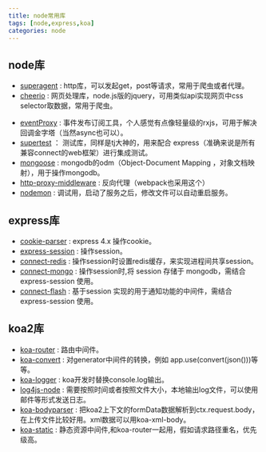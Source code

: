 ```yaml
---
title: node常用库
tags: [node,express,koa]
categories: node
---
```


## node库
* [superagent](https://visionmedia.github.io/superagent/) : http库，可以发起get，post等请求，常用于爬虫或者代理。
* [cheerio](https://github.com/cheeriojs/cheerio) : 网页处理库，node.js版的jquery，可用类似api实现网页中css selector取数据，常用于爬虫。
<!--more-->
* [eventProxy](https://github.com/JacksonTian/eventproxy) : 事件发布订阅工具，个人感觉有点像轻量级的rxjs，可用于解决回调金字塔（当然async也可以）。
* [supertest](https://github.com/tj/supertest) ： 测试库，同样是tj大神的，用来配合 express（准确来说是所有兼容connect的web框架）进行集成测试。
* [mongoose](http://mongoosejs.com/docs/guide.html) : mongodb的odm（Object-Document Mapping ，对象文档映射），用于操作mongodb。
* [http-proxy-middleware](https://github.com/chimurai/http-proxy-middleware) : 反向代理（webpack也采用这个）
* [nodemon](https://github.com/remy/nodemon) : 调试用，启动了服务之后，修改文件可以自动重启服务。

## express库
* [cookie-parser](https://github.com/expressjs/cookie-parser) : express 4.x 操作cookie。
* [express-session](https://github.com/expressjs/session) : 操作session。
* [connect-redis](https://github.com/tj/connect-redis) :  操作session时设置redis缓存，来实现进程间共享session。
* [connect-mongo](https://www.npmjs.com/package/connect-mongo) :  操作session时,将 session 存储于 mongodb，需结合 express-session 使用。
* [connect-flash](https://www.npmjs.com/package/connect-flash) : 基于session 实现的用于通知功能的中间件，需结合 express-session 使用。

## koa2库
* [koa-router](https://github.com/alexmingoia/koa-router) : 路由中间件。
* [koa-convert](https://github.com/koajs/convert) : 对generator中间件的转换，例如 app.use(convert(json()))等等。
* [koa-logger](https://github.com/koajs/logger) : koa开发时替换console.log输出。
* [log4js-node](https://github.com/log4js-node/log4js-node) : 需要按照时间或者按照文件大小，本地输出log文件，可以使用邮件等形式发送日志。
* [koa-bodyparser](https://github.com/koajs/bodyparser) : 把koa2上下文的formData数据解析到ctx.request.body，在上传文件比较好用。xml数据可以用koa-xml-body。
* [koa-static](https://github.com/koajs/static) : 静态资源中间件,和koa-router一起用，假如请求路径重名，优先级高。
